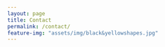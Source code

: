 ```yaml
---
layout: page
title: Contact
permalink: /contact/
feature-img: "assets/img/black&yellowshapes.jpg"
---
```


